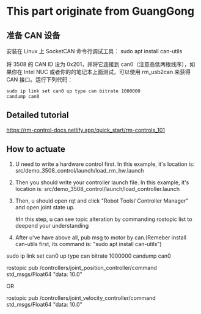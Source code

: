 # This part originate from GuangGong 

## 准备 CAN 设备

安装在 Linux 上 SocketCAN 命令行调试工具：
    sudo apt install can-utils

将 3508 的 CAN ID 设为 0x201，并将它连接到 can0（注意高低两根线序），如果你在 Intel NUC 或者你的的笔记本上面测试，可以使用 rm_usb2can 来获得 CAN 接口。运行下列代码：

    sudo ip link set can0 up type can bitrate 1000000
    candump can0


## Detailed tutorial
https://rm-control-docs.netlify.app/quick_start/rm-controls_101


## How to actuate 
1. U need to write a hardware control first. In this example, it's location is:
src/demo_3508_control/launch/load_rm_hw.launch

2. Then you should write your controller launch file. In this example, it's location is:
src/demo_3508_control/launch/load_controller.launch

3. Then, u should open rqt and click "Robot Tools/ Controller Manager" and open joint state up.
    
    #In this step, u can see topic alteration by commanding rostopic list to deepend your understanding
    
4. After u've have above all, pub msg to motor by can.(Remeber install can-utils first, its command is: "sudo apt install can-utils")

sudo ip link set can0 up type can bitrate 1000000
candump can0

rostopic pub /controllers/joint_position_controller/command std_msgs/Float64 "data: 10.0"

OR 

rostopic pub /controllers/joint_velocity_controller/command std_msgs/Float64 "data: 10.0"
